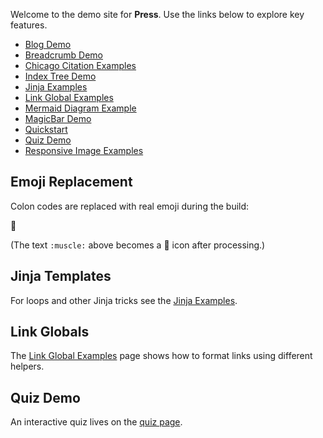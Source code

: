 Welcome to the demo site for **Press**. Use the links below to explore key
features.

- [Blog Demo](examples/blog/index.md)
- [Breadcrumb Demo](examples/breadcrumbs/index.md)
- [Chicago Citation Examples](examples/chicago-citations.md)
- [Index Tree Demo](examples/indextree/index.md)
- [Jinja Examples](examples/jinja.md)
- [Link Global Examples](examples/link-globals.md)
- [Mermaid Diagram Example](examples/mermaid/index.md)
- [MagicBar Demo](magicbar/index.md)
- [Quickstart](quickstart.md)
- [Quiz Demo](quiz/index.md)
- [Responsive Image Examples](examples/responsive-images.md)

## Emoji Replacement

Colon codes are replaced with real emoji during the build:

:muscle:

(The text `:muscle:` above becomes a 💪 icon after processing.)

## Jinja Templates

For loops and other Jinja tricks see the [Jinja Examples](examples/jinja.md).

## Link Globals

The [Link Global Examples](examples/link-globals.md) page shows how to format
links using different helpers.

## Quiz Demo

An interactive quiz lives on the [quiz page](quiz/index.md).
